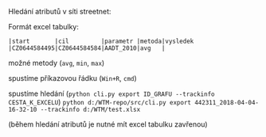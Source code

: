 Hledání atributů v síti streetnet:


Formát excel tabulky:
```
|start       |cil         |parametr |metoda|vysledek
|CZ0644584495|CZ0644584584|AADT_2010|avg   |
```
možné metody (`avg`, `min`, `max`)


spustíme příkazovou řádku (`Win+R`, `cmd`)

spustíme hledání (`python cli.py export ID_GRAFU --trackinfo CESTA_K_EXCELU`)
`python d:/WTM-repo/src/cli.py export 442311_2018-04-04-16-32-10 --trackinfo d:/WTM/test.xlsx`

(během hledání atributů je nutné mít excel tabulku zavřenou)
